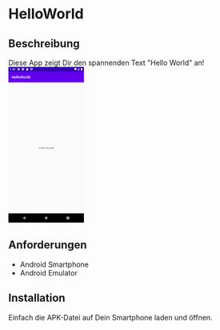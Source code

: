 # HelloWorld
## Beschreibung
Diese App zeigt Dir den spannenden Text "Hello World" an! <br/>
<img src="images/Screenshot.png" width="30%">
## Anforderungen
  - Android Smartphone
  - Android Emulator

## Installation
Einfach die APK-Datei auf Dein Smartphone laden und öffnen.
